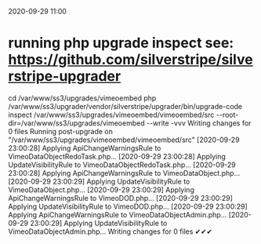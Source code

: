 2020-09-29 11:00

# running php upgrade inspect see: https://github.com/silverstripe/silverstripe-upgrader
cd /var/www/ss3/upgrades/vimeoembed
php /var/www/ss3/upgrader/vendor/silverstripe/upgrader/bin/upgrade-code inspect /var/www/ss3/upgrades/vimeoembed/vimeoembed/src  --root-dir=/var/www/ss3/upgrades/vimeoembed --write -vvv
Writing changes for 0 files
Running post-upgrade on "/var/www/ss3/upgrades/vimeoembed/vimeoembed/src"
[2020-09-29 23:00:28] Applying ApiChangeWarningsRule to VimeoDataObjectRedoTask.php...
[2020-09-29 23:00:28] Applying UpdateVisibilityRule to VimeoDataObjectRedoTask.php...
[2020-09-29 23:00:28] Applying ApiChangeWarningsRule to VimeoDataObject.php...
[2020-09-29 23:00:29] Applying UpdateVisibilityRule to VimeoDataObject.php...
[2020-09-29 23:00:29] Applying ApiChangeWarningsRule to VimeoDOD.php...
[2020-09-29 23:00:29] Applying UpdateVisibilityRule to VimeoDOD.php...
[2020-09-29 23:00:29] Applying ApiChangeWarningsRule to VimeoDataObjectAdmin.php...
[2020-09-29 23:00:29] Applying UpdateVisibilityRule to VimeoDataObjectAdmin.php...
Writing changes for 0 files
✔✔✔